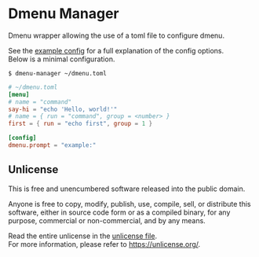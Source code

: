# Dmenu Manager

Dmenu wrapper allowing the use of a toml file to configure dmenu.

See the [example config](./example.toml) for a full explanation of the config options.  
Below is a minimal configuration.

`$ dmenu-manager ~/dmenu.toml`
``` toml
# ~/dmenu.toml
[menu]
# name = "command"
say-hi = "echo 'Hello, world!'"
# name = { run = "command", group = <number> }
first = { run = "echo first", group = 1 }

[config]
dmenu.prompt = "example:"
```

## Unlicense
This is free and unencumbered software released into the public domain.

Anyone is free to copy, modify, publish, use, compile, sell, or
distribute this software, either in source code form or as a compiled
binary, for any purpose, commercial or non-commercial, and by any
means.

Read the entire unlicense in the [unlicense file](./UNLICENSE).  
For more information, please refer to <https://unlicense.org/>.
